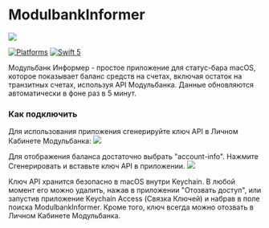 # ModulbankInformer

<img src="https://spaceinbox.me/images/modulbank-informer.png">

[![Platforms](https://img.shields.io/badge/platforms-macOS%2013-ff0000.svg?style=flat)](https://github.com/makoni/ModulbankInformer) [![Swift 5](https://img.shields.io/badge/swift-5.9-orange.svg?style=flat)](http://swift.org)

Модульбанк Информер - простое приложение для статус-бара macOS, которое показывает баланс средств на счетах, включая остаток на транзитных счетах, используя API Модульбанка. Данные обновляются автоматически в фоне раз в 5 минут.

### Как подключить
Для использования приложения сгенерируйте ключ API в Личном Кабинете Модульбанка:
<img src="https://cdn.githubraw.com/makoni/ModulbankInformer/main/api-key-1.png">

Для отображения баланса достаточно выбрать "account-info". Нажмите Сгенерировать и вставьте ключ API в приложении.
<img src="https://cdn.githubraw.com/makoni/ModulbankInformer/main/api-key-2.png">

Ключ API хранится безопасно в macOS внутри Keychain. В любой момент его можно удалить, нажав в приложении "Отозвать доступ", или запустив приложение Keychain Access (Связка Ключей) и набрав в поле поиска ModulbankInformer. Кроме того, ключ всегда можно отозвать в Личном Кабинете Модульбанка.
